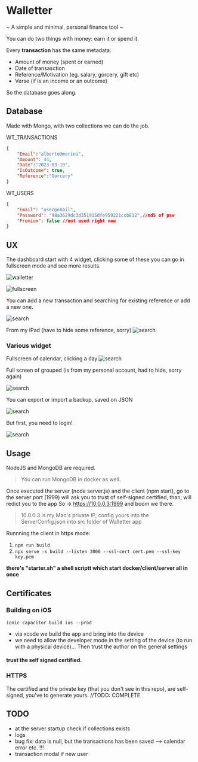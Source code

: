 
# Walletter

~ A simple and minimal, personal finance tool ~

You can do two things with money: earn it or spend it.

Every **transaction** has the same metadata:

- Amount of money (spent or earned)
- Date of transasction
- Reference/Motivation (eg. salary, gorcery, gift etc)
- Verse (if is an income or an outcome)

So the database goes along.

## Database

Made with Mongo, with two collections we can do the job.

WT_TRANSACTIONS
```json
{
    "Email":"alberto@morini",
    "Amount": 44,
    "Date":"2023-03-10",
    "IsOutcome": true,
    "Reference":"Gorcery"
}
```
WT_USERS

```JSON
{
    "Email": "user@email",
    "Password": "98a3629dc3d351915dfe959221ccb812",//md5 of psw
    "Premium": false //not used right now
}
```



## UX

The dashboard start with 4 widget, clicking some of these you can go in fullscreen mode and see more results.


![walletter](./docs/img/1.png)

![fullscreen](./docs/img/fullscreen.jpg)


You can add a new transaction and searching for existing reference or add a new one.

![search](./docs/img/search.jpg)

From my iPad (have to hide some reference, sorry)
![search](./docs/img/from_iPad.jpg)


### Various widget

Fullscreen of calendar, clicking a day 
![search](./docs/img/allOfDay.jpg)

Full screen of grouped (is from my personal account, had to hide, sorry again)

![search](./docs/img/grouped.jpg)

You can export or import a backup, saved on JSON

![search](./docs/img/expoimpo.jpg)


But first, you need to login!

![search](./docs/img/login.png)


## Usage

NodeJS and MongoDB are required.
> You can run MongoDB in docker as well.

Once executed the server (node server.js) and the client (npm start), go to the server port (1999) will ask you to trust of self-signed certified, than, will redict you to the app
So -> https://10.0.0.3:1999 and boom we there.
> 10.0.0.3 is my Mac's private IP, config yours into the ServerConfig.json into src folder of Walletter app


Runnning the client in https mode:

1. `npm run build`
2. `npx serve -s build --listen 3000 --ssl-cert cert.pem --ssl-key key.pem`

**there's "starter.sh" a shell scriptt which start docker/client/server all in once**


## Certificates

### Building on iOS

`ionic capacitor build ios --prod`

- via xcode we build the app and bring into the device
- we need to allow the developer mode in the setting of the device (to run with a physical device)... Then trust the author on the general settings

#### trust the self signed certified.


### HTTPS 
The certified and the private key (that you don't see in this repo), are self-signed, you've to generate yours.
//TODO: COMPLETE


## TODO
- at the server startup check if collections exists
- logs
- bug fix: data is null, but the transactions has been saved --> calendar error etc. !!!
- transaction modal if new user